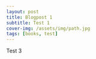 ```yaml
---
layout: post
title: Blogpost 1
subtitle: Test 1
cover-img: /assets/img/path.jpg
tags: [books, test]
---
```


Test 3

